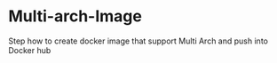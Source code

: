 # Multi-arch-Image
Step how to create docker image that support Multi Arch and push into Docker hub
